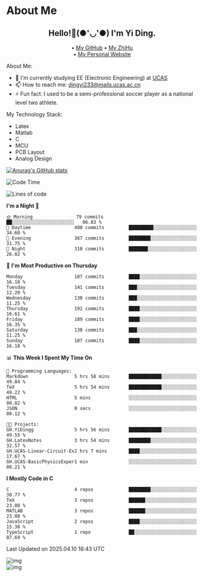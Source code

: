 # About Me

<h2 style="text-align:center;"> Hello!👋(●'◡'●) I'm Yi Ding.</h2>

<div style="text-align:center;">
  • <a href="https://github.com/YiDingg">My GitHub</a>
  • <a href="https://www.zhihu.com/people/YiDingg">My ZhiHu</a><br>
  • <a href="https://yidingg.github.io/YiDingg">My Personal Website</a><br>
</div>

About Me:
- 🔭 I'm currently studying EE (Electronic Engineering) at [UCAS](https://www.ucas.ac.cn/)
- 📫 How to reach me: dingyi233@mails.ucas.ac.cn
- ⚡ Fun fact: I used to be a semi-professional soccer player as a national level two athlete.

My Technology Stack:
- Latex
- Matlab
- C
- MCU
- PCB Layout
- Analog Design


[![Anurag's GitHub stats](https://github-readme-stats.vercel.app/api?username=YiDingg)](https://github.com/anuraghazra/github-readme-stats)

<!--START_SECTION:waka-->
![Code Time](http://img.shields.io/badge/Code%20Time-1%2C058%20hrs%2018%20mins-blue)

![Lines of code](https://img.shields.io/badge/From%20Hello%20World%20I%27ve%20Written-757.1%20thousand%20lines%20of%20code-blue)

**I'm a Night 🦉** 

```text
🌞 Morning                79 commits          ██░░░░░░░░░░░░░░░░░░░░░░░   06.83 % 
🌆 Daytime                400 commits         █████████░░░░░░░░░░░░░░░░   34.60 % 
🌃 Evening                367 commits         ████████░░░░░░░░░░░░░░░░░   31.75 % 
🌙 Night                  310 commits         ███████░░░░░░░░░░░░░░░░░░   26.82 % 
```
📅 **I'm Most Productive on Thursday** 

```text
Monday                   187 commits         ████░░░░░░░░░░░░░░░░░░░░░   16.18 % 
Tuesday                  141 commits         ███░░░░░░░░░░░░░░░░░░░░░░   12.20 % 
Wednesday                130 commits         ███░░░░░░░░░░░░░░░░░░░░░░   11.25 % 
Thursday                 192 commits         ████░░░░░░░░░░░░░░░░░░░░░   16.61 % 
Friday                   189 commits         ████░░░░░░░░░░░░░░░░░░░░░   16.35 % 
Saturday                 130 commits         ███░░░░░░░░░░░░░░░░░░░░░░   11.25 % 
Sunday                   187 commits         ████░░░░░░░░░░░░░░░░░░░░░   16.18 % 
```


📊 **This Week I Spent My Time On** 

```text
💬 Programming Languages: 
Markdown                 5 hrs 58 mins       ████████████░░░░░░░░░░░░░   49.84 % 
TeX                      5 hrs 54 mins       ████████████░░░░░░░░░░░░░   49.22 % 
HTML                     5 mins              ░░░░░░░░░░░░░░░░░░░░░░░░░   00.82 % 
JSON                     0 secs              ░░░░░░░░░░░░░░░░░░░░░░░░░   00.12 % 

🐱‍💻 Projects: 
GH.YiDingg               5 hrs 56 mins       ████████████░░░░░░░░░░░░░   49.55 % 
GH.LatexNotes            3 hrs 54 mins       ████████░░░░░░░░░░░░░░░░░   32.57 % 
GH.UCAS-Linear-Circuit-Ex2 hrs 7 mins        ████░░░░░░░░░░░░░░░░░░░░░   17.67 % 
GH.UCAS-BasicPhysicsExper1 min               ░░░░░░░░░░░░░░░░░░░░░░░░░   00.21 % 
```

**I Mostly Code in C** 

```text
C                        4 repos             ████████░░░░░░░░░░░░░░░░░   30.77 % 
TeX                      3 repos             ██████░░░░░░░░░░░░░░░░░░░   23.08 % 
MATLAB                   3 repos             ██████░░░░░░░░░░░░░░░░░░░   23.08 % 
JavaScript               2 repos             ████░░░░░░░░░░░░░░░░░░░░░   15.38 % 
TypeScript               1 repo              ██░░░░░░░░░░░░░░░░░░░░░░░   07.69 % 
```




 Last Updated on 2025.04.10 18:43 UTC
<!--END_SECTION:waka-->

<!-- Coding activity over the last year -->
<div class='center'><img src='https://wakatime.com/share/@YiDingg/260601e0-8e46-41ab-9832-d4d0ae5fd0bd.svg' alt='img'/></div>

<!-- Languages over the last year -->
<div class='center'><img src='https://wakatime.com/share/@YiDingg/99546fa3-4cc3-4808-ab6e-13f38e27aba1.svg' alt='img'/></div>
